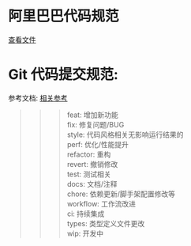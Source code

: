 # 阿里巴巴代码规范
[查看文件](/web/file/Java开发手册黄山版.pdf)

# Git 代码提交规范: 

参考文档: 
[相关参考](https://github.com/conventional-changelog/conventional-changelog/tree/master/packages/conventional-changelog-angular)

>>> feat: 增加新功能  
>>> fix: 修复问题/BUG  
>>> style: 代码风格相关无影响运行结果的  
>>> perf: 优化/性能提升  
>>> refactor: 重构  
>>> revert: 撤销修改  
>>> test: 测试相关  
>>> docs: 文档/注释  
>>> chore: 依赖更新/脚手架配置修改等  
>>> workflow: 工作流改进  
>>> ci: 持续集成  
>>> types: 类型定义文件更改  
>>> wip: 开发中